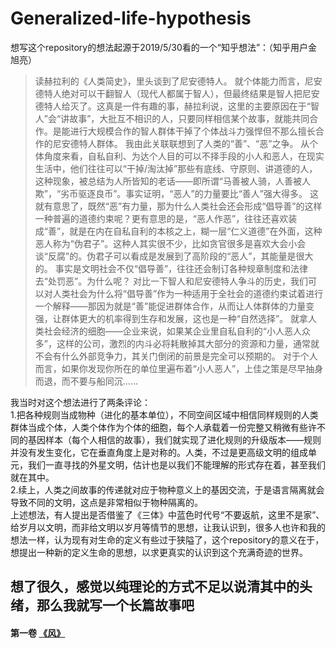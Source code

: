 # Generalized-life-hypothesis
想写这个repository的想法起源于2019/5/30看的一个“知乎想法”：（知乎用户金旭亮） 
>读赫拉利的《人类简史》，里头谈到了尼安德特人。
>就个体能力而言，尼安德特人绝对可以干翻智人（现代人都属于智人），但最终结果是智人把尼安德特人给灭了。这真是一件有趣的事，赫拉利说，这里的主要原因在于“智人”会“讲故事”，大批互不相识的人，只要同样相信某个故事，就能共同合作。是能进行大规模合作的智人群体干掉了个体战斗力强悍但不那么擅长合作的尼安德特人群体。
>我由此关联联想到了人类的“善”、“恶”之争。
>从个体角度来看，自私自利、为达个人目的可以不择手段的小人和恶人，在现实生活中，他们往往可以“干掉/淘汰掉”那些有底线、守原则、讲道德的人，这种现象，被总结为人所皆知的老话——即所谓“马善被人骑，人善被人欺”，“劣币驱逐良币”。事实证明，“恶人”的力量要比“善人”强大得多。
>这就有意思了，既然“恶”有力量，那为什么人类社会还会形成“倡导善”的这样一种普遍的道德约束呢？更有意思的是，“恶人作恶”，往往还喜欢装成“善”，就是在内在自私自利的本核之上，糊一层“仁义道德”在外面，这种恶人称为“伪君子”。这种人其实很不少，比如贪官很多是喜欢大会小会谈“反腐”的。伪君子可以看成是发展到了高阶段的“恶人”，其能量是很大的。
>事实是文明社会不仅“倡导善”，往往还会制订各种规章制度和法律去“处罚恶”。为什么呢？
>对比一下智人和尼安德特人争斗的历史，我们可以对人类社会为什么将“倡导善”作为一种适用于全社会的道德约束试着进行一个解释——那因为就是“善”能促进群体合作，从而让人体群体的力量变强，让群体更大的机率得到生存和发展，这也是一种“自然选择”。
>就拿人类社会经济的细胞——企业来说，如果某企业里自私自利的“小人恶人众多”，这样的公司，激烈的内斗必将耗散掉其大部分的资源和力量，通常就不会有什么外部竞争力，其关门倒闭的前景是完全可以预期的。
>对于个人而言，如果你发现你所在的单位里遍布着“小人恶人”，上佳之策是尽早抽身而退，而不要与船同沉……

我当时对这个想法进行了两条评论：  
1.把各种规则当成物种（进化的基本单位），不同空间区域中相信同样规则的人类群体当成个体，人类个体作为个体的细胞，每个人承载着一份完整又稍微有些许不同的基因样本（每个人相信的故事），我们就实现了进化规则的升级版本——规则并没有发生变化，它在垂直角度上是对称的。人类，不过是更高级文明的组成单元，我们一直寻找的外星文明，估计也是以我们不能理解的形式存在着，甚至我们就在其中。  
2.续上，人类之间故事的传递就对应于物种意义上的基因交流，于是语言隔离就会导致不同的文明，这点是非常相似于物种隔离的。  
上述想法，有人提出是否借鉴了《三体》中蓝色时代号“不要返航，这里不是家”、给岁月以文明，而非给文明以岁月等情节的思想，让我认识到，很多人也许和我的想法一样，认为现有对生命的定义有些过于狭隘了，这个repository的意义在于，想提出一种新的定义生命的思想，以求更真实的认识到这个充满奇迹的世界。

## 想了很久，感觉以纯理论的方式不足以说清其中的头绪，那么我就写一个长篇故事吧
#### 第一卷 [《风》](https://github.com/linyang23/Generalized-life-hypothesis/tree/master/%E8%99%9A%E6%97%A0/%E7%AC%AC%E4%B8%80%E5%8D%B7%EF%BC%9A%E9%A3%8E)